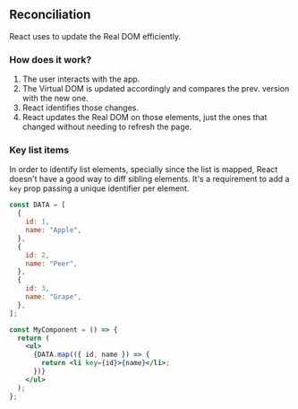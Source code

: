 ## Reconciliation

React uses to update the Real DOM efficiently.

### How does it work?

1. The user interacts with the app.
2. The Virtual DOM is updated accordingly and compares the prev. version with the new one.
3. React identifies those changes.
4. React updates the Real DOM on those elements, just the ones that changed without needing to refresh the page.

### Key list items

In order to identify list elements, specially since the list is mapped, React doesn't have a good way to diff sibling elements. It's a requirement to add a `key` prop passing a unique identifier per element.

```jsx
const DATA = [
  {
    id: 1,
    name: "Apple",
  },
  {
    id: 2,
    name: "Peer",
  },
  {
    id: 3,
    name: "Grape",
  },
];

const MyComponent = () => {
  return (
    <ul>
      {DATA.map(({ id, name }) => {
        return <li key={id}>{name}</li>;
      })}
    </ul>
  );
};
```
